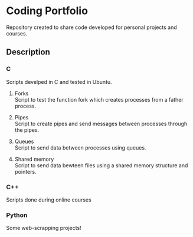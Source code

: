 # Coding Portfolio

Repository created to share code developed for personal projects and courses. 

## Description

### C
Scripts develped in C and tested in Ubuntu.  

1. Forks   
Script to test the function fork which creates processes from a father process. 

2. Pipes    
Script to create pipes and send messages between processes through the pipes.

3. Queues   
Script to send data between processes using queues.

4. Shared memory     
Script to send data bewteen files using a shared memory structure and pointers. 

### C++
Scripts done during online courses

### Python 
Some web-scrapping projects!
